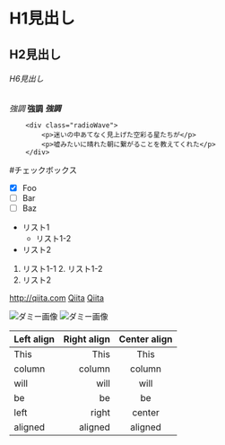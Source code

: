 # H1見出し
## H2見出し
###### H6見出し


*強調*
**強調**
***強調***


```html:sample
    <div class="radioWave">
        <p>迷いの中あてなく見上げた空彩る星たちが</p>
        <p>嘘みたいに晴れた朝に繋がることを教えてくれた</p>
    </div>
```

#チェックボックス
- [x] Foo
- [ ] Bar
- [ ] Baz

* リスト1
    * リスト1-2
* リスト2


1. リスト1-1
    2. リスト1-2
3. リスト2


<http://qiita.com>
[Qiita](http://qiita.com)
[Qiita](http://qiita.com "Qiita")


![ダミー画像](http://placehold.it/100)
![ダミー画像](http://placehold.it/100 "ダミー画像")


| Left align | Right align | Center align |
|:-----------|------------:|:------------:|
| This       |        This |     This     |
| column     |      column |    column    |
| will       |        will |     will     |
| be         |          be |      be      |
| left       |       right |    center    |
| aligned    |     aligned |   aligned    |
